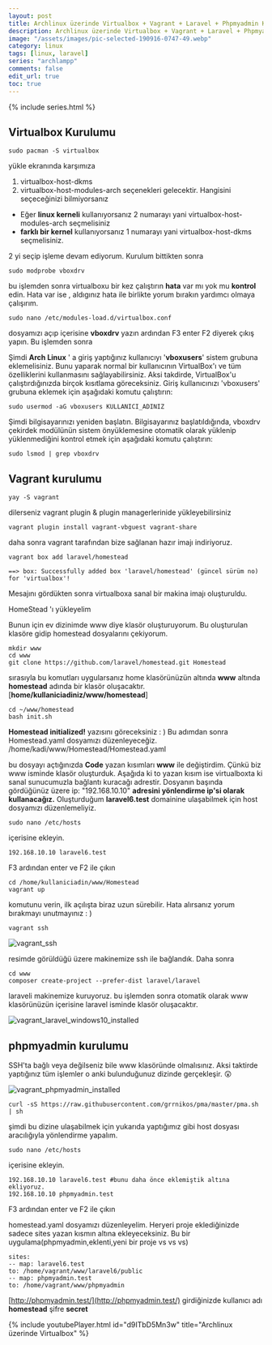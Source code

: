 ```yaml
---
layout: post
title: Archlinux üzerinde Virtualbox + Vagrant + Laravel + Phpmyadmin Kurulumu(Homestead)
description: Archlinux üzerinde Virtualbox + Vagrant + Laravel + Phpmyadmin Kurulumu(Homestead)
image: "/assets/images/pic-selected-190916-0747-49.webp"
category: linux
tags: [linux, laravel]
series: "archlampp"
comments: false
edit_url: true
toc: true
---
```


{% include series.html %}

## Virtualbox Kurulumu

```shell
sudo pacman -S virtualbox

```

yükle ekranında karşımıza

1. virtualbox-host-dkms
2. virtualbox-host-modules-arch
   <!-- excerpt separator -->
   seçenekleri gelecektir. Hangisini seçeceğinizi bilmiyorsanız

- Eğer **linux kerneli** kullanıyorsanız 2 numarayı yani virtualbox-host-modules-arch seçmelisiniz
- **farklı bir kernel** kullanıyorsanız 1 numarayı yani virtualbox-host-dkms seçmelisiniz.

2 yi seçip işleme devam ediyorum. Kurulum bittikten sonra

```shell
sudo modprobe vboxdrv
```

bu işlemden sonra virtualboxu bir kez çalıştırın **hata** var mı yok mu **kontrol** edin. Hata var ise , aldıgınız hata ile birlikte yorum bırakın yardımcı olmaya çalışırım.

```shell
sudo nano /etc/modules-load.d/virtualbox.conf

```

dosyamızı açıp içerisine **vboxdrv** yazın ardından F3 enter F2 diyerek çıkış yapın. Bu işlemden sonra

Şimdi **Arch Linux** ' a giriş yaptığınız kullanıcıyı '**vboxusers**' sistem grubuna eklemelisiniz. Bunu yaparak normal bir kullanıcının VirtualBox'ı ve tüm özelliklerini kullanmasını sağlayabilirsiniz. Aksi takdirde, VirtualBox'u çalıştırdığınızda birçok kısıtlama göreceksiniz.
Giriş kullanıcınızı 'vboxusers' grubuna eklemek için aşağıdaki komutu çalıştırın:

```shell
sudo usermod -aG vboxusers KULLANICI_ADINIZ
```

Şimdi bilgisayarınızı yeniden başlatın. Bilgisayarınız başlatıldığında, vboxdrv çekirdek modülünün sistem önyüklemesine otomatik olarak yüklenip yüklenmediğini kontrol etmek için aşağıdaki komutu çalıştırın:

```shell
sudo lsmod | grep vboxdrv

```

## Vagrant kurulumu

```shell
yay -S vagrant
```

dilerseniz vagrant plugin & plugin managerlerinide yükleyebilirsiniz

```shell
vagrant plugin install vagrant-vbguest vagrant-share

```

daha sonra vagrant tarafından bize sağlanan hazır imajı indiriyoruz.

```shell
vagrant box add laravel/homestead
```

```shell
==> box: Successfully added box 'laravel/homestead' (güncel sürüm no) for 'virtualbox'!

```

Mesajını gördükten sonra virtualboxa sanal bir makina imajı oluşturuldu.

HomeStead 'ı yükleyelim

Bunun için ev dizinimde www diye klasör oluşturuyorum. Bu oluşturulan klasöre gidip homestead dosyalarını çekiyorum.

```shell
mkdir www
cd www
git clone https://github.com/laravel/homestead.git Homestead
```

sırasıyla bu komutları uygularsanız home klasörünüzün altında **www** altında **homestead** adında bir klasör oluşacaktır. [**home/kullaniciadiniz/www/homestead**]

```shell
cd ~/www/homestead
bash init.sh

```

**Homestead initialized!** yazısını göreceksiniz : )
Bu adımdan sonra Homestead.yaml dosyamızı düzenleyeceğiz. /home/kadi/www/Homestead/Homestead.yaml

<script src="https://gist.github.com/yuceltoluyag/5e0dac9ef4c2da7c27cd278cac7140e4.js"></script>

bu dosyayı açtığınızda **Code** yazan kısımları **www** ile değiştirdim. Çünkü biz www isminde klasör oluşturduk. Aşağıda ki to yazan kısım ise virtualboxta ki sanal sunucumuzla bağlantı kuracağı adrestir. Dosyanın başında gördüğünüz üzere ip: "192.168.10.10" **adresini yönlendirme ip'si olarak kullanacağız.** Oluşturduğum **laravel6.test** domainine ulaşabilmek için host dosyamızı düzenlemeliyiz.

```shell
sudo nano /etc/hosts
```

içerisine ekleyin.

```shell
192.168.10.10 laravel6.test

```

F3 ardından enter ve F2 ile çıkın

```shell
cd /home/kullaniciadin/www/Homestead
vagrant up
```

komutunu verin, ilk açılışta biraz uzun sürebilir. Hata alırsanız yorum bırakmayı unutmayınız : )

```shell
vagrant ssh

```

![vagrant_ssh](/assets/images/pic-selected-190916-0747-49.webp)

resimde görüldüğü üzere makinemize ssh ile bağlandık. Daha sonra

```shell
cd www
composer create-project --prefer-dist laravel/laravel
```

laraveli makinemize kuruyoruz. bu işlemden sonra otomatik olarak www klasörünüzün içerisine laravel isminde klasör oluşacaktır.

![vagrant_laravel_windows10_installed](/assets/images/pic-full-190916-0808-36.webp)

## phpmyadmin kurulumu

SSH'ta bağlı veya değilseniz bile www klasöründe olmalısınız. Aksi taktirde yaptığınız tüm işlemler o anki bulunduğunuz dizinde gerçekleşir. 😲

![vagrant_phpmyadmin_installed](/assets/images/pic-selected-190916-0818-54.webp)

```shell
curl -sS https://raw.githubusercontent.com/grrnikos/pma/master/pma.sh | sh

```

şimdi bu dizine ulaşabilmek için yukarıda yaptığımız gibi host dosyası aracılığıyla yönlendirme yapalım.

```shell
sudo nano /etc/hosts
```

içerisine ekleyin.

```shell
192.168.10.10 laravel6.test #bunu daha önce eklemiştik altına ekliyoruz.
192.168.10.10 phpmyadmin.test

```

F3 ardından enter ve F2 ile çıkın

homestead.yaml dosyamızı düzenleyelim. Heryeri proje eklediğinizde sadece sites yazan kısmın altına ekleyeceksiniz. Bu bir uygulama(phpmyadmin,eklenti,yeni bir proje vs vs vs)

```shell
sites:
-- map: laravel6.test
to: /home/vagrant/www/laravel6/public
-- map: phpmyadmin.test
to: /home/vagrant/www/phpmyadmin
```

[http://phpmyadmin.test/](http://phpmyadmin.test/) girdiğinizde kullanıcı adı **homestead** şifre **secret**

{% include youtubePlayer.html id="d9ITbD5Mn3w" title="Archlinux üzerinde Virtualbox" %}
